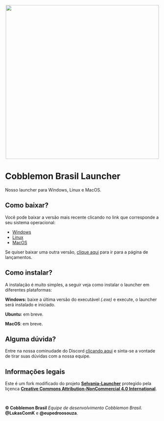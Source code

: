 <center><img src="https://downloads.cobblemonbrasil.com.br/icon2.png" width="500"></center>

# Cobblemon Brasil Launcher
Nosso launcher para Windows, Linux e MacOS.

## Como baixar?
Você pode baixar a versão mais recente clicando no link que corresponde a seu sistema operacional:
- [Windows](https://google.com)
- [Linux](https://google.com)
- [MacOS](https://google.com)

Se quiser baixar uma outra versão, [clique aqui](https://github.com/thebeastcompany/CobblemonBrasilLauncher/releases) para ir para a página de lançamentos.

## Como instalar?
A instalação é muito simples, a seguir veja como instalar o launcher em diferentes plataformas:

**Windows:** baixe a última versão do executável *(.exe)* e execute, o launcher será instalado e iniciado.

**Ubuntu:** em breve.

**MacOS**: em breve.

## Alguma dúvida?
Entre na nossa cominudade do Discord [clicando aqui](https://discord.cobblemonbrasil.com.br) e sinta-se a vontade de tirar suas dúvidas com a nossa equipe.


## Informações legais
Este é um fork modificado do projeto **[Selvania-Launcher](https://github.com/luuxis/Selvania-Launcher)** protegido pela liçenca **[Creative Commons Attribution-NonCommercial 4.0 International](https://github.com/luuxis/Selvania-Launcher/blob/master/LICENSE.md)**.

<br>

**© Cobblemon Brasil**
*Equipe de desenvolvimento Cobblemon Brasil.*
**@LukasComK** e **@eupedroosouza**.
